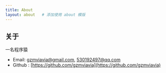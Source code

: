 ```yaml
---
title: About
layout: about   # 添加使用 about 模版
---
```


## 关于

一名程序猿

+ Email: [gzmviavia@gmail.com](mailto:gzmviavia@gmail,com), [530192497@qq.com](mailto:530192497@qq.com)
+ Github : [https://github.com/gzmviavia](https://github.com/gzmviavia)
